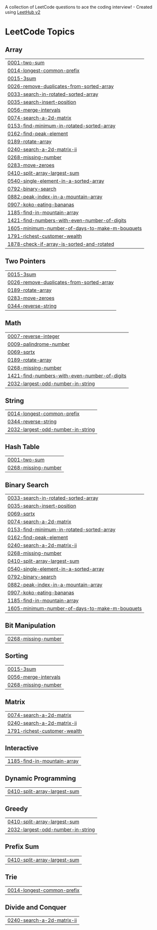 A collection of LeetCode questions to ace the coding interview! - Created using [LeetHub v2](https://github.com/arunbhardwaj/LeetHub-2.0)
<!---LeetCode Topics Start-->
# LeetCode Topics
## Array
|  |
| ------- |
| [0001-two-sum](https://github.com/Aekeesh4/leetcode-questions/tree/master/0001-two-sum) |
| [0014-longest-common-prefix](https://github.com/Aekeesh4/leetcode-questions/tree/master/0014-longest-common-prefix) |
| [0015-3sum](https://github.com/Aekeesh4/leetcode-questions/tree/master/0015-3sum) |
| [0026-remove-duplicates-from-sorted-array](https://github.com/Aekeesh4/leetcode-questions/tree/master/0026-remove-duplicates-from-sorted-array) |
| [0033-search-in-rotated-sorted-array](https://github.com/Aekeesh4/leetcode-questions/tree/master/0033-search-in-rotated-sorted-array) |
| [0035-search-insert-position](https://github.com/Aekeesh4/leetcode-questions/tree/master/0035-search-insert-position) |
| [0056-merge-intervals](https://github.com/Aekeesh4/leetcode-questions/tree/master/0056-merge-intervals) |
| [0074-search-a-2d-matrix](https://github.com/Aekeesh4/leetcode-questions/tree/master/0074-search-a-2d-matrix) |
| [0153-find-minimum-in-rotated-sorted-array](https://github.com/Aekeesh4/leetcode-questions/tree/master/0153-find-minimum-in-rotated-sorted-array) |
| [0162-find-peak-element](https://github.com/Aekeesh4/leetcode-questions/tree/master/0162-find-peak-element) |
| [0189-rotate-array](https://github.com/Aekeesh4/leetcode-questions/tree/master/0189-rotate-array) |
| [0240-search-a-2d-matrix-ii](https://github.com/Aekeesh4/leetcode-questions/tree/master/0240-search-a-2d-matrix-ii) |
| [0268-missing-number](https://github.com/Aekeesh4/leetcode-questions/tree/master/0268-missing-number) |
| [0283-move-zeroes](https://github.com/Aekeesh4/leetcode-questions/tree/master/0283-move-zeroes) |
| [0410-split-array-largest-sum](https://github.com/Aekeesh4/leetcode-questions/tree/master/0410-split-array-largest-sum) |
| [0540-single-element-in-a-sorted-array](https://github.com/Aekeesh4/leetcode-questions/tree/master/0540-single-element-in-a-sorted-array) |
| [0792-binary-search](https://github.com/Aekeesh4/leetcode-questions/tree/master/0792-binary-search) |
| [0882-peak-index-in-a-mountain-array](https://github.com/Aekeesh4/leetcode-questions/tree/master/0882-peak-index-in-a-mountain-array) |
| [0907-koko-eating-bananas](https://github.com/Aekeesh4/leetcode-questions/tree/master/0907-koko-eating-bananas) |
| [1185-find-in-mountain-array](https://github.com/Aekeesh4/leetcode-questions/tree/master/1185-find-in-mountain-array) |
| [1421-find-numbers-with-even-number-of-digits](https://github.com/Aekeesh4/leetcode-questions/tree/master/1421-find-numbers-with-even-number-of-digits) |
| [1605-minimum-number-of-days-to-make-m-bouquets](https://github.com/Aekeesh4/leetcode-questions/tree/master/1605-minimum-number-of-days-to-make-m-bouquets) |
| [1791-richest-customer-wealth](https://github.com/Aekeesh4/leetcode-questions/tree/master/1791-richest-customer-wealth) |
| [1878-check-if-array-is-sorted-and-rotated](https://github.com/Aekeesh4/leetcode-questions/tree/master/1878-check-if-array-is-sorted-and-rotated) |
## Two Pointers
|  |
| ------- |
| [0015-3sum](https://github.com/Aekeesh4/leetcode-questions/tree/master/0015-3sum) |
| [0026-remove-duplicates-from-sorted-array](https://github.com/Aekeesh4/leetcode-questions/tree/master/0026-remove-duplicates-from-sorted-array) |
| [0189-rotate-array](https://github.com/Aekeesh4/leetcode-questions/tree/master/0189-rotate-array) |
| [0283-move-zeroes](https://github.com/Aekeesh4/leetcode-questions/tree/master/0283-move-zeroes) |
| [0344-reverse-string](https://github.com/Aekeesh4/leetcode-questions/tree/master/0344-reverse-string) |
## Math
|  |
| ------- |
| [0007-reverse-integer](https://github.com/Aekeesh4/leetcode-questions/tree/master/0007-reverse-integer) |
| [0009-palindrome-number](https://github.com/Aekeesh4/leetcode-questions/tree/master/0009-palindrome-number) |
| [0069-sqrtx](https://github.com/Aekeesh4/leetcode-questions/tree/master/0069-sqrtx) |
| [0189-rotate-array](https://github.com/Aekeesh4/leetcode-questions/tree/master/0189-rotate-array) |
| [0268-missing-number](https://github.com/Aekeesh4/leetcode-questions/tree/master/0268-missing-number) |
| [1421-find-numbers-with-even-number-of-digits](https://github.com/Aekeesh4/leetcode-questions/tree/master/1421-find-numbers-with-even-number-of-digits) |
| [2032-largest-odd-number-in-string](https://github.com/Aekeesh4/leetcode-questions/tree/master/2032-largest-odd-number-in-string) |
## String
|  |
| ------- |
| [0014-longest-common-prefix](https://github.com/Aekeesh4/leetcode-questions/tree/master/0014-longest-common-prefix) |
| [0344-reverse-string](https://github.com/Aekeesh4/leetcode-questions/tree/master/0344-reverse-string) |
| [2032-largest-odd-number-in-string](https://github.com/Aekeesh4/leetcode-questions/tree/master/2032-largest-odd-number-in-string) |
## Hash Table
|  |
| ------- |
| [0001-two-sum](https://github.com/Aekeesh4/leetcode-questions/tree/master/0001-two-sum) |
| [0268-missing-number](https://github.com/Aekeesh4/leetcode-questions/tree/master/0268-missing-number) |
## Binary Search
|  |
| ------- |
| [0033-search-in-rotated-sorted-array](https://github.com/Aekeesh4/leetcode-questions/tree/master/0033-search-in-rotated-sorted-array) |
| [0035-search-insert-position](https://github.com/Aekeesh4/leetcode-questions/tree/master/0035-search-insert-position) |
| [0069-sqrtx](https://github.com/Aekeesh4/leetcode-questions/tree/master/0069-sqrtx) |
| [0074-search-a-2d-matrix](https://github.com/Aekeesh4/leetcode-questions/tree/master/0074-search-a-2d-matrix) |
| [0153-find-minimum-in-rotated-sorted-array](https://github.com/Aekeesh4/leetcode-questions/tree/master/0153-find-minimum-in-rotated-sorted-array) |
| [0162-find-peak-element](https://github.com/Aekeesh4/leetcode-questions/tree/master/0162-find-peak-element) |
| [0240-search-a-2d-matrix-ii](https://github.com/Aekeesh4/leetcode-questions/tree/master/0240-search-a-2d-matrix-ii) |
| [0268-missing-number](https://github.com/Aekeesh4/leetcode-questions/tree/master/0268-missing-number) |
| [0410-split-array-largest-sum](https://github.com/Aekeesh4/leetcode-questions/tree/master/0410-split-array-largest-sum) |
| [0540-single-element-in-a-sorted-array](https://github.com/Aekeesh4/leetcode-questions/tree/master/0540-single-element-in-a-sorted-array) |
| [0792-binary-search](https://github.com/Aekeesh4/leetcode-questions/tree/master/0792-binary-search) |
| [0882-peak-index-in-a-mountain-array](https://github.com/Aekeesh4/leetcode-questions/tree/master/0882-peak-index-in-a-mountain-array) |
| [0907-koko-eating-bananas](https://github.com/Aekeesh4/leetcode-questions/tree/master/0907-koko-eating-bananas) |
| [1185-find-in-mountain-array](https://github.com/Aekeesh4/leetcode-questions/tree/master/1185-find-in-mountain-array) |
| [1605-minimum-number-of-days-to-make-m-bouquets](https://github.com/Aekeesh4/leetcode-questions/tree/master/1605-minimum-number-of-days-to-make-m-bouquets) |
## Bit Manipulation
|  |
| ------- |
| [0268-missing-number](https://github.com/Aekeesh4/leetcode-questions/tree/master/0268-missing-number) |
## Sorting
|  |
| ------- |
| [0015-3sum](https://github.com/Aekeesh4/leetcode-questions/tree/master/0015-3sum) |
| [0056-merge-intervals](https://github.com/Aekeesh4/leetcode-questions/tree/master/0056-merge-intervals) |
| [0268-missing-number](https://github.com/Aekeesh4/leetcode-questions/tree/master/0268-missing-number) |
## Matrix
|  |
| ------- |
| [0074-search-a-2d-matrix](https://github.com/Aekeesh4/leetcode-questions/tree/master/0074-search-a-2d-matrix) |
| [0240-search-a-2d-matrix-ii](https://github.com/Aekeesh4/leetcode-questions/tree/master/0240-search-a-2d-matrix-ii) |
| [1791-richest-customer-wealth](https://github.com/Aekeesh4/leetcode-questions/tree/master/1791-richest-customer-wealth) |
## Interactive
|  |
| ------- |
| [1185-find-in-mountain-array](https://github.com/Aekeesh4/leetcode-questions/tree/master/1185-find-in-mountain-array) |
## Dynamic Programming
|  |
| ------- |
| [0410-split-array-largest-sum](https://github.com/Aekeesh4/leetcode-questions/tree/master/0410-split-array-largest-sum) |
## Greedy
|  |
| ------- |
| [0410-split-array-largest-sum](https://github.com/Aekeesh4/leetcode-questions/tree/master/0410-split-array-largest-sum) |
| [2032-largest-odd-number-in-string](https://github.com/Aekeesh4/leetcode-questions/tree/master/2032-largest-odd-number-in-string) |
## Prefix Sum
|  |
| ------- |
| [0410-split-array-largest-sum](https://github.com/Aekeesh4/leetcode-questions/tree/master/0410-split-array-largest-sum) |
## Trie
|  |
| ------- |
| [0014-longest-common-prefix](https://github.com/Aekeesh4/leetcode-questions/tree/master/0014-longest-common-prefix) |
## Divide and Conquer
|  |
| ------- |
| [0240-search-a-2d-matrix-ii](https://github.com/Aekeesh4/leetcode-questions/tree/master/0240-search-a-2d-matrix-ii) |
<!---LeetCode Topics End-->